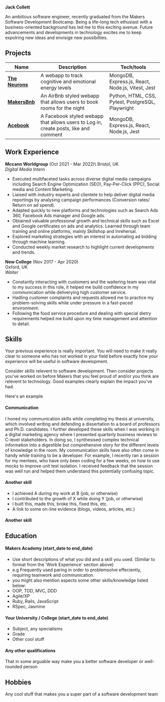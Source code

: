 **Jack Collett**

An ambitious software engineer, recently graduated from the Makers Software Development Bootcamp. Being a life-long tech ethusiast with a business-oriented background has led me to this exciting avenue. Future advancements and developments in technology excites me to keep expolring new ideas and envisige new possibilties.  

## Projects

| Name                         | Description       | Tech/tools        |
| ---------------------------- | ----------------- | ----------------- |
| **[The Neurons](https://github.com/tomgame984/The-Neurons)**               | A webapp to track cognitive and emotional energy levels| MongoDB, Express.js, React, Node.js, Vitest, Jest |
| **[MakersBnb](https://github.com/tahmidachoudhury/makersbnb-python-tangerine)**                 | An AirBnb styled webapp that allows users to book rooms for the night | Python, HTML, CSS, Pytest, PostgreSQL, Playwright |
| **[Acebook](https://github.com/JackCollett/Acebook)** | A Facebook styled webapp that allows users to Log in, create posts, like and comment | MongoDB, Express.js, React, Node.js, Jest             |

## Work Experience

**Mccann Worldgroup** (Oct 2021 - Mar 2022)\ 
Bristol, UK\
_Digital Media Intern_

- Executed multifaceted tasks across diverse digital media campaigns including Search Engine Optimization (SEO), Pay-Per-Click (PPC), Social media and Content Marketing.
- Liaised with industry experts and clientele to help deliver digital media reportings by analysing campaign performances (Conversion rates/ Return on ad spend).
- Adapted quickly to new platforms and technologies such as Search Ads 360, Facebook Ads manager and Google ads. 
- Obtained valuable professional growth and technical skills such as Excel and Google certificates on ads and analytics. Learned through team training and online platforms, mainly Skillshop and Inrehersal.
- Explored marketing strategies with an interest in automating ad bidding through machine learning.
- Conducted weekly market research to highlight current developments and trends.


**New College** (Nov 2017 - Apr 2020)  \
Oxford, UK \
_Waiter_ 

- Constantly interacting with customers and the waitering team was vital to my success in this role, it helped me build confidence in my communication while deliverying high customer service.
- Hadling customer complaints and requests allowed me to practice my problem-solving skills while under pressure in a fast-paced environment.
- Following the food service procedure and dealing with special dietry requirements helped me build upon my time management and attention to detail. 

## Skills

Your previous experience is really important. You will need to make it really clear to someone who has not worked in your field before exactly how your experience will be useful in software development.

Consider skills relevent to software development. Then consider projects you've worked on before Makers that you feel proud of and/or you think are relevent to technology. Good examples clearly explain the impact you've had. 


Here's an example

#### Communication
I honed my communication skills while completing my thesis at university, which involved writing and defending a dissertation to a board of professors and Ph.D. candidates. I further developed these skills when I was working in a digital marketing agency where I presented quarterly business reviews to C-level stakeholders. In doing so, I synthesised complex technical information into a digestible but comprehensive story for the different levels of knowledge in the room. My communication skills have also often come in handy while training to be a developer. For example, I recently ran a session for my mentees, who have only been coding for a few weeks, on how to use mocks to improve unit test isolation. I received feedback that the session was well run and helped them understand this potentially confusing topic.

#### Another skill

- I achieved A during my work at B (job, or otherwise)
- I contributed to the growth of X while doing Y (job, or otherwise)
- I built this, made this, broke this, fixed this, etc.
- A link to some on-line evidence (blogs, videos, articles, etc.)

#### Another skill


## Education

#### Makers Academy (start_date to end_date)
- Use short descriptions of what you did and a skill you used. (Similar to format from the 'Work Experience' section above)
- e.g Frequently used paring in order to problemsolve effeciently, requiring teamwork and communication.
- you might also mention aspects some other skills/knowledge listed below: 
- OOP, TDD, MVC, DDD
- Agile/XP
- Ruby, Rails, JavaScript
- RSpec, Jasmine

#### Your University / College (start_date to end_date)

- Subject, any specialisms
- Grade
- Other cool stuff

#### Any other qualifications

That in some arguable way make you a better software developer or well-rounded person

## Hobbies

Any cool stuff that makes you a super part of a software development team
